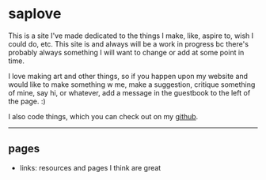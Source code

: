 # saplove

This is a site I've made dedicated to the things I make, like,
aspire to, wish I could do, etc. This site is and always will be
a work in progress bc there's probably always something I will
want to change or add at some point in time.

I love making art and other things, so if you happen upon my website
and would like to make something w me, make a suggestion, critique
something of mine, say hi, or whatever, add a message in the guestbook
to the left of the page. :)

I also code things, which you can check out on my 
[github]("https://github.com/reallygoodprogrammer").

---

## pages

- links: resources and pages I think are great
